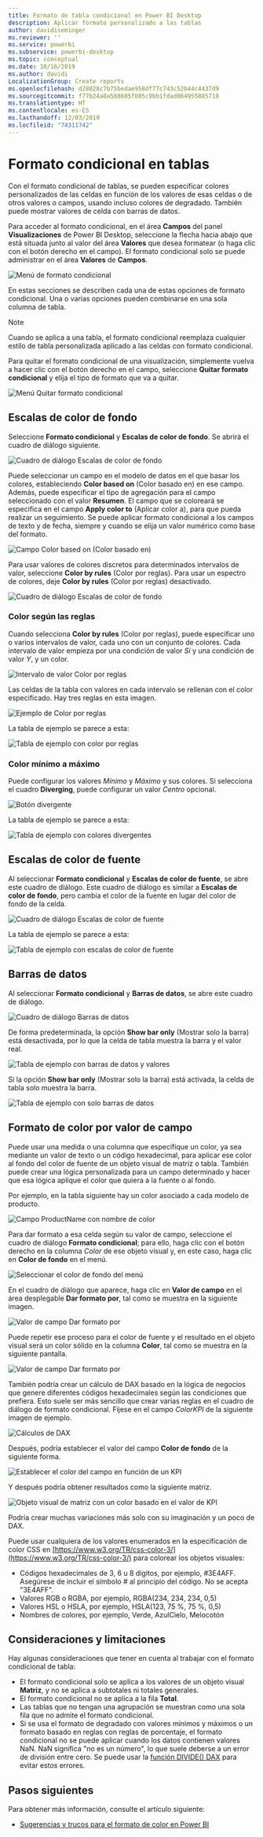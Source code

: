 ```yaml
---
title: Formato de tabla condicional en Power BI Desktop
description: Aplicar formato personalizado a las tablas
author: davidiseminger
ms.reviewer: ''
ms.service: powerbi
ms.subservice: powerbi-desktop
ms.topic: conceptual
ms.date: 10/16/2019
ms.author: davidi
LocalizationGroup: Create reports
ms.openlocfilehash: d28028c7b75bedae958df77c743c52b44c4437d9
ms.sourcegitcommit: f77b24a8a588605f005c9bb1fdad864955885718
ms.translationtype: HT
ms.contentlocale: es-ES
ms.lasthandoff: 12/03/2019
ms.locfileid: "74311742"
---
```

# <a name="conditional-formatting-in-tables"></a>Formato condicional en tablas 
Con el formato condicional de tablas, se pueden especificar colores personalizados de las celdas en función de los valores de esas celdas o de otros valores o campos, usando incluso colores de degradado. También puede mostrar valores de celda con barras de datos. 

Para acceder al formato condicional, en el área **Campos** del panel **Visualizaciones** de Power BI Desktop, seleccione la flecha hacia abajo que está situada junto al valor del área **Valores** que desea formatear (o haga clic con el botón derecho en el campo). El formato condicional solo se puede administrar en el área **Valores** de **Campos**.

![Menú de formato condicional](media/desktop-conditional-table-formatting/table-formatting-0-popup-menu.png)

En estas secciones se describen cada una de estas opciones de formato condicional. Una o varias opciones pueden combinarse en una sola columna de tabla.

> [!NOTE]
> Cuando se aplica a una tabla, el formato condicional reemplaza cualquier estilo de tabla personalizada aplicado a las celdas con formato condicional.

Para quitar el formato condicional de una visualización, simplemente vuelva a hacer clic con el botón derecho en el campo, seleccione **Quitar formato condicional** y elija el tipo de formato que va a quitar.

![Menú Quitar formato condicional](media/desktop-conditional-table-formatting/table-formatting-1-remove.png)

## <a name="background-color-scales"></a>Escalas de color de fondo

Seleccione **Formato condicional** y **Escalas de color de fondo**. Se abrirá el cuadro de diálogo siguiente.

![Cuadro de diálogo Escalas de color de fondo](media/desktop-conditional-table-formatting/table-formatting-1-default-dialog.png)

Puede seleccionar un campo en el modelo de datos en el que basar los colores, estableciendo **Color based on** (Color basado en) en ese campo. Además, puede especificar el tipo de agregación para el campo seleccionado con el valor **Resumen**. El campo que se coloreará se especifica en el campo **Apply color to** (Aplicar color a), para que pueda realizar un seguimiento. Se puede aplicar formato condicional a los campos de texto y de fecha, siempre y cuando se elija un valor numérico como base del formato.

![Campo Color based on (Color basado en)](media/desktop-conditional-table-formatting/table-formatting-1-apply-color-to.png)

Para usar valores de colores discretos para determinados intervalos de valor, seleccione **Color by rules** (Color por reglas). Para usar un espectro de colores, deje **Color by rules** (Color por reglas) desactivado. 

![Cuadro de diálogo Escalas de color de fondo](media/desktop-conditional-table-formatting/table-formatting-1-color-by-rules-dialog.png)

### <a name="color-by-rules"></a>Color según las reglas

Cuando selecciona **Color by rules** (Color por reglas), puede especificar uno o varios intervalos de valor, cada uno con un conjunto de colores.  Cada intervalo de valor empieza por una condición de valor *Si* y una condición de valor *Y*, y un color.

![Intervalo de valor Color por reglas](media/desktop-conditional-table-formatting/table-formatting-1-color-by-rules-if-value.png)

Las celdas de la tabla con valores en cada intervalo se rellenan con el color especificado. Hay tres reglas en esta imagen.

![Ejemplo de Color por reglas](media/desktop-conditional-table-formatting/table-formatting-1-color-by-rules.png)

La tabla de ejemplo se parece a esta:

![Tabla de ejemplo con color por reglas](media/desktop-conditional-table-formatting/table-formatting-1-color-by-rules-table.png)


### <a name="color-minimum-to-maximum"></a>Color mínimo a máximo

Puede configurar los valores *Mínimo* y *Máximo* y sus colores. Si selecciona el cuadro **Diverging**, puede configurar un valor *Centro* opcional.

![Botón divergente](media/desktop-conditional-table-formatting/table-formatting-1-diverging.png)

La tabla de ejemplo se parece a esta:

![Tabla de ejemplo con colores divergentes](media/desktop-conditional-table-formatting/table-formatting-1-diverging-table.png)

## <a name="font-color-scales"></a>Escalas de color de fuente

Al seleccionar **Formato condicional** y **Escalas de color de fuente**, se abre este cuadro de diálogo. Este cuadro de diálogo es similar a **Escalas de color de fondo**, pero cambia el color de la fuente en lugar del color de fondo de la celda.

![Cuadro de diálogo Escalas de color de fuente](media/desktop-conditional-table-formatting/table-formatting-2-diverging.png)

La tabla de ejemplo se parece a esta:

![Tabla de ejemplo con escalas de color de fuente](media/desktop-conditional-table-formatting/table-formatting-2-table.png)

## <a name="data-bars"></a>Barras de datos

Al seleccionar **Formato condicional** y **Barras de datos**, se abre este cuadro de diálogo. 

![Cuadro de diálogo Barras de datos](media/desktop-conditional-table-formatting/table-formatting-3-default.png)

De forma predeterminada, la opción **Show bar only** (Mostrar solo la barra) está desactivada, por lo que la celda de tabla muestra la barra y el valor real.

![Tabla de ejemplo con barras de datos y valores](media/desktop-conditional-table-formatting/table-formatting-3-default-table.png)

Si la opción **Show bar only** (Mostrar solo la barra) está activada, la celda de tabla solo muestra la barra.

![Tabla de ejemplo con solo barras de datos](media/desktop-conditional-table-formatting/table-formatting-3-default-table-bars.png)

## <a name="color-formatting-by-field-value"></a>Formato de color por valor de campo

Puede usar una medida o una columna que especifique un color, ya sea mediante un valor de texto o un código hexadecimal, para aplicar ese color al fondo del color de fuente de un objeto visual de matriz o tabla. También puede crear una lógica personalizada para un campo determinado y hacer que esa lógica aplique el color que quiera a la fuente o al fondo.

Por ejemplo, en la tabla siguiente hay un color asociado a cada modelo de producto. 

![Campo ProductName con nombre de color](media/desktop-conditional-table-formatting/conditional-table-formatting_01.png)

Para dar formato a esa celda según su valor de campo, seleccione el cuadro de diálogo **Formato condicional**; para ello, haga clic con el botón derecho en la columna *Color* de ese objeto visual y, en este caso, haga clic en **Color de fondo** en el menú. 

![Seleccionar el color de fondo del menú](media/desktop-conditional-table-formatting/conditional-table-formatting_02.png)

En el cuadro de diálogo que aparece, haga clic en **Valor de campo** en el área desplegable **Dar formato por**, tal como se muestra en la siguiente imagen.

![Valor de campo Dar formato por](media/desktop-conditional-table-formatting/conditional-table-formatting_03.png)

Puede repetir ese proceso para el color de fuente y el resultado en el objeto visual será un color sólido en la columna **Color**, tal como se muestra en la siguiente pantalla.

![Valor de campo Dar formato por](media/desktop-conditional-table-formatting/conditional-table-formatting_04.png)

También podría crear un cálculo de DAX basado en la lógica de negocios que genere diferentes códigos hexadecimales según las condiciones que prefiera. Esto suele ser más sencillo que crear varias reglas en el cuadro de diálogo de formato condicional. Fíjese en el campo *ColorKPI* de la siguiente imagen de ejemplo.

![Cálculos de DAX](media/desktop-conditional-table-formatting/conditional-table-formatting_05.png)

Después, podría establecer el valor del campo **Color de fondo** de la siguiente forma.

![Establecer el color del campo en función de un KPI](media/desktop-conditional-table-formatting/conditional-table-formatting_06.png)

Y después podría obtener resultados como la siguiente matriz.

![Objeto visual de matriz con un color basado en el valor de KPI](media/desktop-conditional-table-formatting/conditional-table-formatting_07.png)

Podría crear muchas variaciones más solo con su imaginación y un poco de DAX.

Puede usar cualquiera de los valores enumerados en la especificación de color CSS en [https://www.w3.org/TR/css-color-3/](https://www.w3.org/TR/css-color-3/) para colorear los objetos visuales:
* Códigos hexadecimales de 3, 6 u 8 dígitos, por ejemplo, #3E4AFF. Asegúrese de incluir el símbolo # al principio del código. No se acepta "3E4AFF". 
* Valores RGB o RGBA, por ejemplo, RGBA(234, 234, 234, 0,5)
* Valores HSL o HSLA, por ejemplo, HSLA(123, 75 %, 75 %, 0,5)
* Nombres de colores, por ejemplo, Verde, AzulCielo, Melocotón 

## <a name="considerations-and-limitations"></a>Consideraciones y limitaciones
Hay algunas consideraciones que tener en cuenta al trabajar con el formato condicional de tabla:

* El formato condicional solo se aplica a los valores de un objeto visual **Matriz**, y no se aplica a subtotales ni totales generales. 
* El formato condicional no se aplica a la fila **Total**.
* Las tablas que no tengan una agrupación se muestran como una sola fila que no admite el formato condicional.
* Si se usa el formato de degradado con valores mínimos y máximos o un formato basado en reglas con reglas de porcentaje, el formato condicional no se puede aplicar cuando los datos contienen valores NaN. NaN significa "no es un número", lo que suele deberse a un error de división entre cero. Se puede usar la [función DIVIDE() DAX](https://docs.microsoft.com/dax/divide-function-dax) para evitar estos errores.


## <a name="next-steps"></a>Pasos siguientes
Para obtener más información, consulte el artículo siguiente:  

* [Sugerencias y trucos para el formato de color en Power BI](visuals/service-tips-and-tricks-for-color-formatting.md)  

